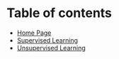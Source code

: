 # Table of contents

* [Home Page](README.md)
* [Supervised Learning](supervised-learning.md)
* [Unsupervised Learning](unsupervised-learning.md)

